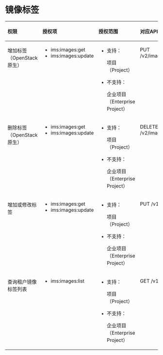 # 镜像标签<a name="ZH-CN_TOPIC_0125866391"></a>

<a name="table5223112534119"></a>
<table><thead align="left"><tr id="row1223122544113"><th class="cellrowborder" valign="top" width="16.58165816581658%" id="mcps1.1.5.1.1"><p id="p0672171419381"><a name="p0672171419381"></a><a name="p0672171419381"></a>权限</p>
</th>
<th class="cellrowborder" valign="top" width="21.592159215921594%" id="mcps1.1.5.1.2"><p id="p367220148383"><a name="p367220148383"></a><a name="p367220148383"></a>授权项</p>
</th>
<th class="cellrowborder" valign="top" width="24.172417241724172%" id="mcps1.1.5.1.3"><p id="p767251493818"><a name="p767251493818"></a><a name="p767251493818"></a>授权范围</p>
</th>
<th class="cellrowborder" valign="top" width="37.65376537653765%" id="mcps1.1.5.1.4"><p id="p13672191463819"><a name="p13672191463819"></a><a name="p13672191463819"></a>对应API接口</p>
</th>
</tr>
</thead>
<tbody><tr id="row1222332594115"><td class="cellrowborder" valign="top" width="16.58165816581658%" headers="mcps1.1.5.1.1 "><p id="p9566153304119"><a name="p9566153304119"></a><a name="p9566153304119"></a>增加标签（OpenStack原生）</p>
</td>
<td class="cellrowborder" valign="top" width="21.592159215921594%" headers="mcps1.1.5.1.2 "><a name="ul13346143019015"></a><a name="ul13346143019015"></a><ul id="ul13346143019015"><li>ims:images:get</li><li>ims:images:update</li></ul>
</td>
<td class="cellrowborder" valign="top" width="24.172417241724172%" headers="mcps1.1.5.1.3 "><a name="ul74381035201620"></a><a name="ul74381035201620"></a><ul id="ul74381035201620"><li>支持：<p id="zh-cn_topic_0125866390_p17460194919398"><a name="zh-cn_topic_0125866390_p17460194919398"></a><a name="zh-cn_topic_0125866390_p17460194919398"></a>项目（Project）</p>
</li></ul>
<a name="ul1438133541617"></a><a name="ul1438133541617"></a><ul id="ul1438133541617"><li>不支持：<p id="zh-cn_topic_0125866390_p0460164920391"><a name="zh-cn_topic_0125866390_p0460164920391"></a><a name="zh-cn_topic_0125866390_p0460164920391"></a>企业项目（Enterprise Project）</p>
</li></ul>
</td>
<td class="cellrowborder" valign="top" width="37.65376537653765%" headers="mcps1.1.5.1.4 "><p id="p165661233124120"><a name="p165661233124120"></a><a name="p165661233124120"></a>PUT /v2/images/{image_id}/tags/{tag}</p>
</td>
</tr>
<tr id="row22231125144111"><td class="cellrowborder" valign="top" width="16.58165816581658%" headers="mcps1.1.5.1.1 "><p id="p18566633154116"><a name="p18566633154116"></a><a name="p18566633154116"></a>删除标签（OpenStack原生）</p>
</td>
<td class="cellrowborder" valign="top" width="21.592159215921594%" headers="mcps1.1.5.1.2 "><a name="ul43464304019"></a><a name="ul43464304019"></a><ul id="ul43464304019"><li>ims:images:get</li><li>ims:images:update</li></ul>
</td>
<td class="cellrowborder" valign="top" width="24.172417241724172%" headers="mcps1.1.5.1.3 "><a name="ul18266162811191"></a><a name="ul18266162811191"></a><ul id="ul18266162811191"><li>支持：<p id="zh-cn_topic_0125866390_p17460194919398_1"><a name="zh-cn_topic_0125866390_p17460194919398_1"></a><a name="zh-cn_topic_0125866390_p17460194919398_1"></a>项目（Project）</p>
</li></ul>
<a name="ul22661428191915"></a><a name="ul22661428191915"></a><ul id="ul22661428191915"><li>不支持：<p id="zh-cn_topic_0125866390_p0460164920391_1"><a name="zh-cn_topic_0125866390_p0460164920391_1"></a><a name="zh-cn_topic_0125866390_p0460164920391_1"></a>企业项目（Enterprise Project）</p>
</li></ul>
</td>
<td class="cellrowborder" valign="top" width="37.65376537653765%" headers="mcps1.1.5.1.4 "><p id="p1256633314113"><a name="p1256633314113"></a><a name="p1256633314113"></a>DELETE /v2/images/{image_id}/tags/{tag}</p>
</td>
</tr>
<tr id="row022382519417"><td class="cellrowborder" valign="top" width="16.58165816581658%" headers="mcps1.1.5.1.1 "><p id="p256653318413"><a name="p256653318413"></a><a name="p256653318413"></a>增加或修改标签</p>
</td>
<td class="cellrowborder" valign="top" width="21.592159215921594%" headers="mcps1.1.5.1.2 "><a name="ul834614301200"></a><a name="ul834614301200"></a><ul id="ul834614301200"><li>ims:images:get</li><li>ims:images:update</li></ul>
</td>
<td class="cellrowborder" valign="top" width="24.172417241724172%" headers="mcps1.1.5.1.3 "><a name="ul11561840141911"></a><a name="ul11561840141911"></a><ul id="ul11561840141911"><li>支持：<p id="zh-cn_topic_0125866390_p17460194919398_2"><a name="zh-cn_topic_0125866390_p17460194919398_2"></a><a name="zh-cn_topic_0125866390_p17460194919398_2"></a>项目（Project）</p>
</li></ul>
<a name="ul356114051919"></a><a name="ul356114051919"></a><ul id="ul356114051919"><li>不支持：<p id="zh-cn_topic_0125866390_p0460164920391_2"><a name="zh-cn_topic_0125866390_p0460164920391_2"></a><a name="zh-cn_topic_0125866390_p0460164920391_2"></a>企业项目（Enterprise Project）</p>
</li></ul>
</td>
<td class="cellrowborder" valign="top" width="37.65376537653765%" headers="mcps1.1.5.1.4 "><p id="p25669338416"><a name="p25669338416"></a><a name="p25669338416"></a>PUT /v1/cloudimages/tags</p>
</td>
</tr>
<tr id="row1223925144119"><td class="cellrowborder" valign="top" width="16.58165816581658%" headers="mcps1.1.5.1.1 "><p id="p15666331418"><a name="p15666331418"></a><a name="p15666331418"></a>查询租户镜像标签列表</p>
</td>
<td class="cellrowborder" valign="top" width="21.592159215921594%" headers="mcps1.1.5.1.2 "><a name="ul173464304019"></a><a name="ul173464304019"></a><ul id="ul173464304019"><li>ims:images:list</li></ul>
</td>
<td class="cellrowborder" valign="top" width="24.172417241724172%" headers="mcps1.1.5.1.3 "><a name="ul1999004621917"></a><a name="ul1999004621917"></a><ul id="ul1999004621917"><li>支持：<p id="zh-cn_topic_0125866390_p17460194919398_3"><a name="zh-cn_topic_0125866390_p17460194919398_3"></a><a name="zh-cn_topic_0125866390_p17460194919398_3"></a>项目（Project）</p>
</li></ul>
<a name="ul109901446141910"></a><a name="ul109901446141910"></a><ul id="ul109901446141910"><li>不支持：<p id="zh-cn_topic_0125866390_p0460164920391_3"><a name="zh-cn_topic_0125866390_p0460164920391_3"></a><a name="zh-cn_topic_0125866390_p0460164920391_3"></a>企业项目（Enterprise Project）</p>
</li></ul>
</td>
<td class="cellrowborder" valign="top" width="37.65376537653765%" headers="mcps1.1.5.1.4 "><p id="p16566433194115"><a name="p16566433194115"></a><a name="p16566433194115"></a>GET /v1/cloudimages/tags</p>
</td>
</tr>
</tbody>
</table>

